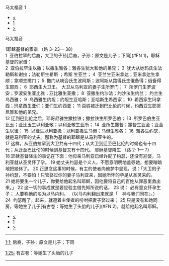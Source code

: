 ﻿





 马太福音 1




* [<](bible/MAL04.md)
* [1](bible/MAT.md)
* [>](bible/MAT02.md)



马太福音 
 
1耶稣基督的家谱 （路
3·
23—
38）  
1  亚伯拉罕的后裔，大卫的子孙[后裔，子孙：原文是儿子；下同](#FN
1)，耶稣基督的家谱：  
2  亚伯拉罕生以撒；以撒生雅各；雅各生犹大和他的弟兄； 
3  犹大从她玛氏生法勒斯和谢拉；法勒斯生希斯 ；希斯 生亚兰； 
4  亚兰生亚米拿达；亚米拿达生拿顺；拿顺生撒门； 
5  撒门从喇合氏生波阿斯；波阿斯从路得氏生俄备得；俄备得生耶西； 
6  耶西生大卫王。 大卫从乌利亚的妻子生所罗门； 
7  所罗门生罗波安；罗波安生亚比雅；亚比雅生亚撒； 
8  亚撒生约沙法；约沙法生约兰； 约兰生乌西雅； 
9  乌西雅生约坦；约坦生亚哈斯；亚哈斯生希西家； 
10  希西家生玛拿西；玛拿西生亚们；亚们生约西亚； 
11 百姓被迁到巴比伦的时候，约西亚生耶哥尼雅和他的弟兄。  
12 迁到巴比伦之后，耶哥尼雅生撒拉铁；撒拉铁生所罗巴伯； 
13  所罗巴伯生亚比玉；亚比玉生以利亚敬；以利亚敬生亚所； 
14  亚所生撒督；撒督生亚金；亚金生以律； 
15  以律生以利亚撒；以利亚撒生马但；马但生雅各； 
16  雅各生约瑟，就是马利亚的丈夫。那称为基督的耶稣是从马利亚生的。  
17 这样，从亚伯拉罕到大卫共有十四代；从大卫到迁至巴比伦的时候也有十四代；从迁至巴比伦的时候到基督又有十四代。 耶稣基督降生 （路
2·
1—
7）  
18 耶稣基督降生的事记在下面：他母亲马利亚已经许配了约瑟，还没有迎娶，马利亚就从圣灵怀了孕。 
19 她丈夫约瑟是个义人，不愿意明明地羞辱她，想要暗暗地把她休了。 
20 正思念这事的时候，有主的使者向他梦中显现，说：「大卫的子孙约瑟，不要怕！只管娶过你的妻子马利亚来，因她所怀的孕是从圣灵来的。 
21 她将要生一个儿子，你要给他起名叫耶稣，因他要将自己的百姓从罪恶里救出来。」 
22 这一切的事成就是要应验主借先知所说的话， 
23 说： 必有童女怀孕生子； 人要称他的名为以马内利。 （以马内利翻出来就是「　神与我们同在」。） 
24  约瑟醒了，起来，就遵着主使者的吩咐把妻子娶过来； 
25 只是没有和她同房，等她生了儿子[有古卷：等她生了头胎的儿子](#FN
2)，就给他起名叫耶稣。 
* [<](bible/MAL04.md)
* [1](bible/MAT.md)
* [>](bible/MAT02.md)





---


[1:1:](#V1)
后裔，子孙：原文是儿子；下同


[1:25:](#V25)
有古卷：等她生了头胎的儿子




---










